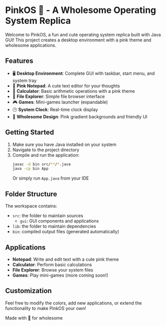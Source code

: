 # PinkOS 🌸 - A Wholesome Operating System Replica

Welcome to PinkOS, a fun and cute operating system replica built with Java GUI! This project creates a desktop environment with a pink theme and wholesome applications.

## Features

- 🖥️ **Desktop Environment**: Complete GUI with taskbar, start menu, and system tray
- 📝 **Pink Notepad**: A cute text editor for your thoughts
- 🔢 **Calculator**: Basic arithmetic operations with a pink theme
- 📁 **File Explorer**: Simple file browser interface
- 🎮 **Games**: Mini-games launcher (expandable)
- 🕒 **System Clock**: Real-time clock display
- 🌸 **Wholesome Design**: Pink gradient backgrounds and friendly UI

## Getting Started

1. Make sure you have Java installed on your system
2. Navigate to the project directory
3. Compile and run the application:
   ```bash
   javac -d bin src/**/*.java
   java -cp bin App
   ```
   Or simply run `App.java` from your IDE

## Folder Structure

The workspace contains:

- `src`: the folder to maintain sources
  - `gui`: GUI components and applications
- `lib`: the folder to maintain dependencies
- `bin`: compiled output files (generated automatically)

## Applications

- **Notepad**: Write and edit text with a cute pink theme
- **Calculator**: Perform basic calculations
- **File Explorer**: Browse your system files
- **Games**: Play mini-games (more coming soon!)

## Customization

Feel free to modify the colors, add new applications, or extend the functionality to make PinkOS your own!

Made with 💖 for wholesome
